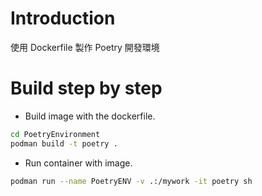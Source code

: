 # Introduction
使用 Dockerfile 製作 Poetry 開發環境
# Build step by step
- Build image with the dockerfile.
```bash
cd PoetryEnvironment
podman build -t poetry .
```
- Run container with image.
```bash
podman run --name PoetryENV -v .:/mywork -it poetry sh
```
